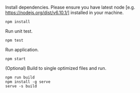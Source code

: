 
Install dependencies. Please ensure you have latest node [e.g. https://nodejs.org/dist/v6.10.1/] installed in your machine.

```
npm install
```

Run unit test.

```
npm test
```

Run application.

```
npm start
```

(Optional) Build to single optimized files and run.

```
npm run build
npm install -g serve
serve -s build
```
